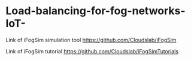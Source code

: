 # Load-balancing-for-fog-networks-IoT-

Link of iFogSim simulation tool https://github.com/Cloudslab/iFogSim

Link of iFogSim tutorial https://github.com/Cloudslab/iFogSimTutorials
